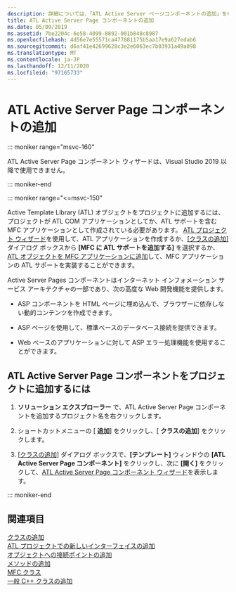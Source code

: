 ```yaml
---
description: 詳細については、「ATL Active Server ページコンポーネントの追加」を参照してください。
title: ATL Active Server Page コンポーネントの追加
ms.date: 05/09/2019
ms.assetid: 7be2204c-6e58-4099-8892-001b848c8987
ms.openlocfilehash: 4d56e7e55571ca477881175b5aa17e9a627edab6
ms.sourcegitcommit: d6af41e42699628c3e2e6063ec7b03931a49a098
ms.translationtype: MT
ms.contentlocale: ja-JP
ms.lasthandoff: 12/11/2020
ms.locfileid: "97165733"
---
```

# <a name="adding-an-atl-active-server-page-component"></a>ATL Active Server Page コンポーネントの追加

::: moniker range="msvc-160"

ATL Active Server Page コンポーネント ウィザードは、Visual Studio 2019 以降で使用できません。

::: moniker-end

::: moniker range="<=msvc-150"

Active Template Library (ATL) オブジェクトをプロジェクトに追加するには、プロジェクトが ATL COM アプリケーションとしてか、ATL サポートを含む MFC アプリケーションとして作成されている必要があります。 [ATL プロジェクト ウィザード](../../atl/reference/atl-project-wizard.md)を使用して、ATL アプリケーションを作成するか、[[クラスの追加]](../../ide/adding-a-class-visual-cpp.md#add-class-dialog-box) ダイアログ ボックスから **[MFC に ATL サポートを追加する]** を選択するか、[ATL オブジェクトを MFC アプリケーションに追加](../../mfc/reference/adding-atl-support-to-your-mfc-project.md)して、MFC アプリケーションの ATL サポートを実装することができます。

Active Server Pages コンポーネントはインターネット インフォメーション サービス アーキテクチャの一部であり、次の高度な Web 開発機能を提供します。

- ASP コンポーネントを HTML ページに埋め込んで、ブラウザーに依存しない動的コンテンツを作成できます。

- ASP ページを使用して、標準ベースのデータベース接続を提供できます。

- Web ベースのアプリケーションに対して ASP エラー処理機能を使用することができます。

## <a name="to-add-an-atl-active-server-pages-component-to-your-project"></a>ATL Active Server Page コンポーネントをプロジェクトに追加するには

1. **ソリューション エクスプローラー** で、ATL Active Server Page コンポーネントを追加するプロジェクト名を右クリックします。

1. ショートカットメニューの [ **追加**] をクリックし、[ **クラスの追加**] をクリックします。

1. [[クラスの追加]](../../ide/adding-a-class-visual-cpp.md#add-class-dialog-box) ダイアログ ボックスで、**[テンプレート]** ウィンドウの **[ATL Active Server Page コンポーネント]** をクリックし、次に **[開く]** をクリックして、[ATL Active Server Page コンポーネント ウィザード](../../atl/reference/atl-active-server-page-component-wizard.md)を表示します。

::: moniker-end

## <a name="see-also"></a>関連項目

[クラスの追加](../../ide/adding-a-class-visual-cpp.md)<br/>
[ATL プロジェクトでの新しいインターフェイスの追加](../../atl/reference/adding-a-new-interface-in-an-atl-project.md)<br/>
[オブジェクトへの接続ポイントの追加](../../atl/adding-connection-points-to-an-object.md)<br/>
[メソッドの追加](../../ide/adding-a-method-visual-cpp.md)<br/>
[MFC クラス](../../mfc/reference/adding-an-mfc-class.md)<br/>
[一般 C++ クラスの追加](../../ide/adding-a-generic-cpp-class.md)
